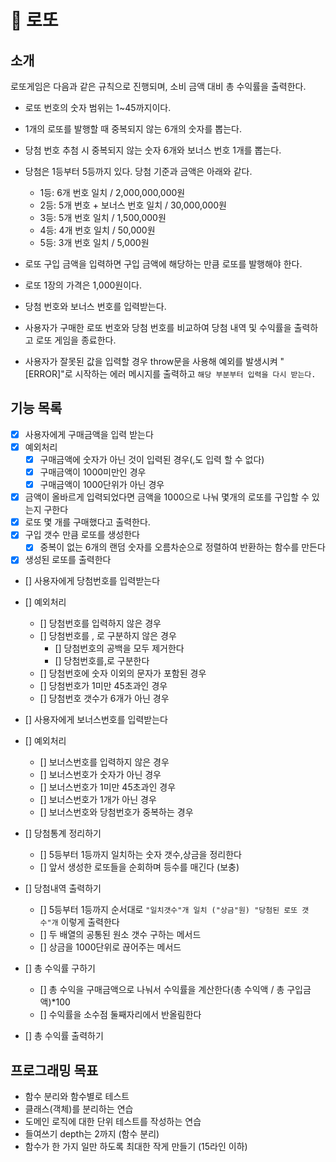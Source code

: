 # 🎰 로또

## 소개

로또게임은 다음과 같은 규칙으로 진행되며, 소비 금액 대비 총 수익률을 출력한다.

- 로또 번호의 숫자 범위는 1~45까지이다.
- 1개의 로또를 발행할 때 중복되지 않는 6개의 숫자를 뽑는다.
- 당첨 번호 추첨 시 중복되지 않는 숫자 6개와 보너스 번호 1개를 뽑는다.
- 당첨은 1등부터 5등까지 있다. 당첨 기준과 금액은 아래와 같다.

  - 1등: 6개 번호 일치 / 2,000,000,000원
  - 2등: 5개 번호 + 보너스 번호 일치 / 30,000,000원
  - 3등: 5개 번호 일치 / 1,500,000원
  - 4등: 4개 번호 일치 / 50,000원
  - 5등: 3개 번호 일치 / 5,000원

- 로또 구입 금액을 입력하면 구입 금액에 해당하는 만큼 로또를 발행해야 한다.
- 로또 1장의 가격은 1,000원이다.
- 당첨 번호와 보너스 번호를 입력받는다.
- 사용자가 구매한 로또 번호와 당첨 번호를 비교하여 당첨 내역 및 수익률을 출력하고 로또 게임을 종료한다.
- 사용자가 잘못된 값을 입력할 경우 throw문을 사용해 예외를 발생시켜 "[ERROR]"로 시작하는 에러 메시지를 출력하고 `해당 부분부터 입력을 다시 받는다.`

## 기능 목록

- [x] 사용자에게 구매금액을 입력 받는다
- [x] 예외처리
  - [x] 구매금액에 숫자가 아닌 것이 입력된 경우(,도 입력 할 수 없다)
  - [x] 구매금액이 1000미만인 경우
  - [x] 구매금액이 1000단위가 아닌 경우
- [x] 금액이 올바르게 입력되었다면 금액을 1000으로 나눠 몇개의 로또를 구입할 수 있는지 구한다
- [x] 로또 몇 개를 구매했다고 출력한다.
- [x] 구입 갯수 만큼 로또를 생성한다
  - [x] 중복이 없는 6개의 랜덤 숫자를 오름차순으로 정렬하여 반환하는 함수를 만든다
- [x] 생성된 로또를 출력한다
- [] 사용자에게 당첨번호를 입력받는다
- [] 예외처리

  - [] 당첨번호를 입력하지 않은 경우
  - [] 당첨번호를 , 로 구분하지 않은 경우
    - [] 당첨번호의 공백을 모두 제거한다
    - [] 당첨번호를,로 구분한다
  - [] 당첨번호에 숫자 이외의 문자가 포함된 경우
  - [] 당첨번호가 1미만 45초과인 경우
  - [] 당첨번호 갯수가 6개가 아닌 경우

- [] 사용자에게 보너스번호를 입력받는다
- [] 예외처리

  - [] 보너스번호를 입력하지 않은 경우
  - [] 보너스번호가 숫자가 아닌 경우
  - [] 보너스번호가 1미만 45초과인 경우
  - [] 보너스번호가 1개가 아닌 경우
  - [] 보너스번호와 당첨번호가 중복하는 경우

- [] 당첨통계 정리하기

  - [] 5등부터 1등까지 일치하는 숫자 갯수,상금을 정리한다
  - [] 앞서 생성한 로또들을 순회하며 등수를 매긴다 (보충)

- [] 당첨내역 출력하기

  - [] 5등부터 1등까지 순서대로 `"일치갯수"개 일치 ("상금"원) "당첨된 로또 갯수"개` 이렇게 출력한다
  - [] 두 배열의 공통된 원소 갯수 구하는 메서드
  - [] 상금을 1000단위로 끊어주는 메서드

- [] 총 수익률 구하기
  - [] 총 수익을 구매금액으로 나눠서 수익률을 계산한다(총 수익액 / 총 구입금액)\*100
  - [] 수익률을 소수점 둘째자리에서 반올림한다
- [] 총 수익률 출력하기

## 프로그래밍 목표

- 함수 분리와 함수별로 테스트
- 클래스(객체)를 분리하는 연습
- 도메인 로직에 대한 단위 테스트를 작성하는 연습
- 들여쓰기 depth는 2까지 (함수 분리)
- 함수가 한 가지 일만 하도록 최대한 작게 만들기 (15라인 이하)
